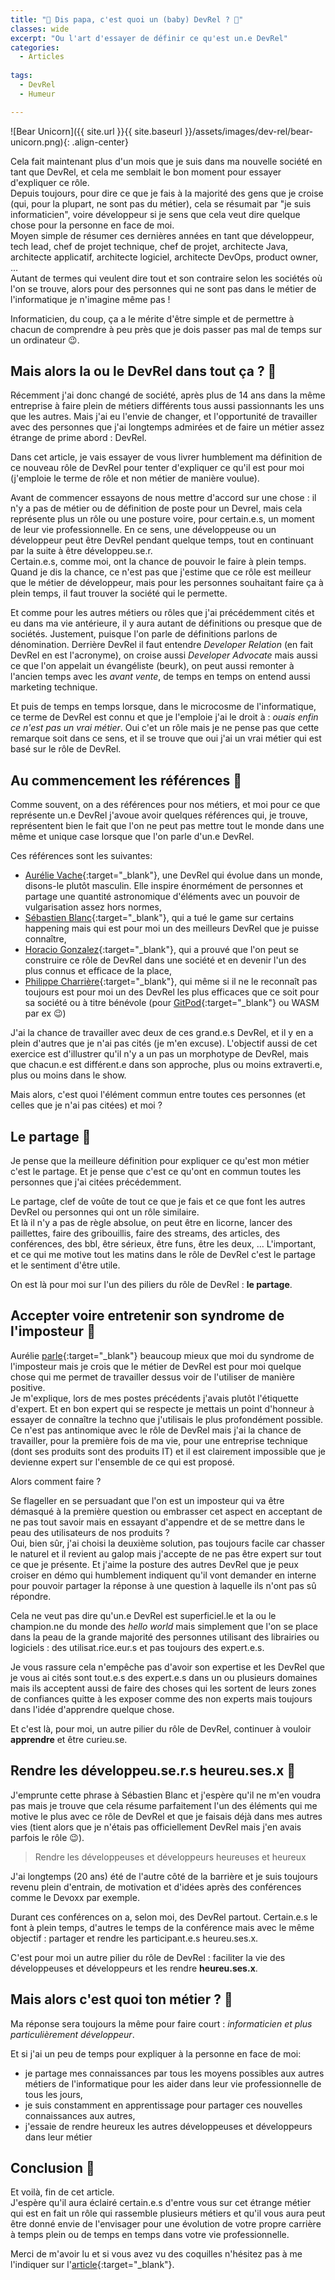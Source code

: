 ```yaml
---
title: "🥑 Dis papa, c'est quoi un (baby) DevRel ? 🦄"
classes: wide
excerpt: "Ou l'art d'essayer de définir ce qu'est un.e DevRel"
categories:
  - Articles
  
tags:
  - DevRel
  - Humeur

---
```

<meta content="{{ {{ site.url }}{{ site.baseurl }}/assets/images/dev-rel/bear-unicorn.png" property="og:image">
![Bear Unicorn]({{ site.url }}{{ site.baseurl }}/assets/images/dev-rel/bear-unicorn.png){: .align-center}

Cela fait maintenant plus d'un mois que je suis dans ma nouvelle société en tant que DevRel, et cela me semblait le bon moment pour essayer d'expliquer ce rôle.  
Depuis toujours, pour dire ce que je fais à la majorité des gens que je croise (qui, pour la plupart, ne sont pas du métier), cela se résumait par "je suis informaticien", voire développeur si je sens que cela veut dire quelque chose pour la personne en face de moi.  
Moyen simple de résumer ces dernières années en tant que développeur, tech lead, chef de projet technique, chef de projet, architecte Java, architecte applicatif, architecte logiciel, architecte DevOps, product owner, ...  
Autant de termes qui veulent dire tout et son contraire selon les sociétés où l'on se trouve, alors pour des personnes qui ne sont pas dans le métier de l'informatique je n'imagine même pas !

Informaticien, du coup, ça a le mérite d'être simple et de permettre à chacun de comprendre à peu près que je dois passer pas mal de temps sur un ordinateur 😉.

## Mais alors la ou le DevRel dans tout ça ? 🦄

Récemment j'ai donc changé de société, après plus de 14 ans dans la même entreprise à faire plein de métiers différents tous aussi passionnants les uns que les autres.
Mais j'ai eu l'envie de changer, et l'opportunité de travailler avec des personnes que j'ai longtemps admirées et de faire un métier assez étrange de prime abord : DevRel.

Dans cet article, je vais essayer de vous livrer humblement ma définition de ce nouveau rôle de DevRel pour tenter d'expliquer ce qu'il est pour moi (j'emploie le terme de rôle et non métier de manière voulue).

Avant de commencer essayons de nous mettre d'accord sur une chose : il n'y a pas de métier ou de définition de poste pour un Devrel, mais cela représente plus un rôle ou une posture voire, pour certain.e.s, un moment de leur vie professionnelle.
En ce sens, une développeuse ou un développeur peut être DevRel pendant quelque temps, tout en continuant par la suite à être développeu.se.r.  
Certain.e.s, comme moi, ont la chance de pouvoir le faire à plein temps.
Quand je dis la chance, ce n'est pas que j'estime que ce rôle est meilleur que le métier de développeur, mais pour les personnes souhaitant faire ça à plein temps, il faut trouver la société qui le permette.

Et comme pour les autres métiers ou rôles que j'ai précédemment cités et eu dans ma vie antérieure, il y aura autant de définitions ou presque que de sociétés.
Justement, puisque l'on parle de définitions parlons de dénomination.
Derrière DevRel il faut entendre _Developer Relation_ (en fait DevRel en est l'acronyme), on croise aussi _Developer Advocate_ mais aussi ce que l'on appelait un évangéliste (beurk), on peut aussi remonter à l'ancien temps avec les _avant vente_, de temps en temps on entend aussi marketing technique.

Et puis de temps en temps lorsque, dans le microcosme de l'informatique, ce terme de DevRel est connu et que je l'emploie j'ai le droit à : _ouais enfin ce n'est pas un vrai métier_.
Oui c'et un rôle mais je ne pense pas que cette remarque soit dans ce sens, et il se trouve que oui j'ai un vrai métier qui est basé sur le rôle de DevRel.

## Au commencement les références 🤩
Comme souvent, on a des références pour nos métiers, et moi pour ce que représente un.e DevRel j'avoue avoir quelques références qui, je trouve, représentent bien le fait que l'on ne peut pas mettre tout le monde dans une même et unique case lorsque que l'on parle d'un.e DevRel.

Ces références sont les suivantes:
 - [Aurélie Vache](https://twitter.com/aurelievache){:target="_blank"}, une DevRel qui évolue dans un monde, disons-le plutôt masculin. Elle inspire énormément de personnes et partage une quantité astronomique d'éléments avec un pouvoir de vulgarisation assez hors normes,
 - [Sébastien Blanc](https://twitter.com/sebi2706){:target="_blank"}, qui a tué le game sur certains happening mais qui est pour moi un des meilleurs DevRel que je puisse connaître,
 - [Horacio Gonzalez](https://twitter.com/LostInBrittany){:target="_blank"}, qui a prouvé que l'on peut se construire ce rôle de DevRel dans une société et en devenir l'un des plus connus et efficace de la place,
 - [Philippe Charrière](https://twitter.com/k33g_org){:target="_blank"}, qui même si il ne le reconnaît pas toujours est pour moi un des DevRel les plus efficaces que ce soit pour sa société ou à titre bénévole (pour [GitPod](https://gitpod.io/){:target="_blank"} ou WASM par ex 😉) 

J'ai la chance de travailler avec deux de ces grand.e.s DevRel, et il y en a plein d'autres que je n'ai pas cités (je m'en excuse).
L'objectif aussi de cet exercice est d'illustrer qu'il n'y a un pas un morphotype de DevRel, mais que chacun.e est différent.e dans son approche, plus ou moins extraverti.e, plus ou moins dans le show.

Mais alors, 
c'est quoi l'élément commun entre toutes ces personnes (et celles que je n'ai pas citées) et moi ?

## Le partage 🤝
Je pense que la meilleure définition pour expliquer ce qu'est mon métier c'est le partage.
Et je pense que c'est ce qu'ont en commun toutes les personnes que j'ai citées précédemment.

Le partage, clef de voûte de tout ce que je fais et ce que font les autres DevRel ou personnes qui ont un rôle similaire.  
Et là il n'y a pas de règle absolue, on peut être en licorne, lancer des paillettes, faire des gribouillis, faire des streams, des articles, des conférences, des bbl, être sérieux, être funs, être les deux, ...
L'important, et ce qui me motive tout les matins dans le rôle de DevRel c'est le partage et le sentiment d'être utile.

On est là pour moi sur l'un des piliers du rôle de DevRel : **le partage**.

## Accepter voire entretenir son syndrome de l'imposteur 🥸
Aurélie [parle](https://noti.st/aurelievache/fjHQOv/tips-pour-combattre-le-syndrome-de-limposteur){:target="_blank"} beaucoup mieux que moi du syndrome de l'imposteur mais je crois que le métier de DevRel est pour moi quelque chose qui me permet de travailler dessus voir de l'utiliser de manière positive.  
Je m'explique, lors de mes postes précédents j'avais plutôt l'étiquette d'expert.
Et en bon expert qui se respecte je mettais un point d'honneur à essayer de connaître la techno que j'utilisais le plus profondément possible. 
Ce n'est pas antinomique avec le rôle de DevRel mais j'ai la chance de travailler, pour la première fois de ma vie, pour une entreprise technique (dont ses produits sont des produits IT) et il est clairement impossible que je devienne expert sur l'ensemble de ce qui est proposé.

Alors comment faire ?

Se flageller en se persuadant que l'on est un imposteur qui va être démasqué à la première question ou embrasser cet aspect en acceptant de ne pas tout savoir mais en essayant d'appendre et de se mettre dans le peau des utilisateurs de nos produits ?  
Oui, bien sûr, j'ai choisi la deuxième solution, pas toujours facile car chasser le naturel et il revient au galop mais j'accepte de ne pas être expert sur tout ce que je présente.
Et j'aime la posture des autres DevRel que je peux croiser en démo qui humblement indiquent qu'il vont demander en interne pour pouvoir partager la réponse à une question à laquelle ils n'ont pas sû répondre.

Cela ne veut pas dire qu'un.e DevRel est superficiel.le et la ou le champion.ne du monde des _hello world_ mais simplement que l'on se place dans la peau de la grande majorité des personnes utilisant des librairies ou logiciels : des utilisat.rice.eur.s et pas toujours des expert.e.s.

Je vous rassure cela n'empêche pas d'avoir son expertise et les DevRel que je vous ai cités sont tout.e.s des expert.e.s dans un ou plusieurs domaines mais ils acceptent aussi de faire des choses qui les sortent de leurs zones de confiances quitte à les exposer comme des non experts mais toujours dans l'idée d'apprendre quelque chose.

Et c'est là, pour moi, un autre pilier du rôle de DevRel, continuer à vouloir **apprendre** et être curieu.se.

## Rendre les développeu.se.r.s heureu.ses.x 🥳
J'emprunte cette phrase à Sébastien Blanc et j'espère qu'il ne m'en voudra pas mais je trouve que cela résume parfaitement l'un des éléments qui me motive le plus avec ce rôle de DevRel et que je faisais déjà dans mes autres vies (tient alors que je n'étais pas officiellement DevRel mais j'en avais parfois le rôle 😉).
> Rendre les développeuses et développeurs heureuses et heureux

J'ai longtemps (20 ans) été de l'autre côté de la barrière et je suis toujours revenu plein d'entrain, de motivation et d'idées après des conférences comme le Devoxx par exemple.

Durant ces conférences on a, selon moi, des DevRel partout.
Certain.e.s le font à plein temps, d'autres le temps de la conférence mais avec le même objectif : partager et rendre les participant.e.s heureu.ses.x.

C'est pour moi un autre pilier du rôle de DevRel : faciliter la vie des développeuses et développeurs et les rendre **heureu.ses.x**.

## Mais alors c'est quoi ton métier ? 🤗

Ma réponse sera toujours la même pour faire court : _informaticien et plus particulièrement développeur_.

Et si j'ai un peu de temps pour expliquer à la personne en face de moi:
 - je partage mes connaissances par tous les moyens possibles aux autres métiers de l'informatique pour les aider dans leur vie professionnelle de tous les jours,
 - je suis constamment en apprentissage pour partager ces nouvelles connaissances aux autres,
 - j'essaie de rendre heureux les autres développeuses et développeurs dans leur métier


## Conclusion 🧐

Et voilà, fin de cet article.  
J'espère qu'il aura éclairé certain.e.s d'entre vous sur cet étrange métier qui est en fait un rôle qui rassemble plusieurs métiers et qu'il vous aura peut être donné envie de l'envisager pour une évolution de votre propre carrière à temps plein ou de temps en temps dans votre vie professionnelle.

Merci de m'avoir lu et si vous avez vu des coquilles n'hésitez pas à me l'indiquer sur l'[article](https://github.com/philippart-s/blog){:target="_blank"}. 
